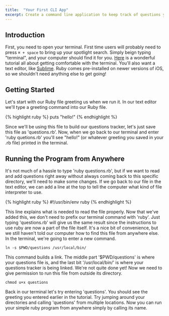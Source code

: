 ```yaml
---
title:  "Your First CLI App"
excerpt: Create a command line application to keep track of questions you'd like to have answered as you learn how to code. This application will teach you basics of the Command Line Interface (CLI) as well as how to run programs from your terminal and read and write into files using Ruby.
---
```


## Introduction

First, you need to open your terminal. First time users will probably need to press `⌘ + space` to bring up your spotlight search. Simply beign typing "terminal", and your computer should find it for you. [Here](https://www.learnenough.com/command-line-tutorial#sec-running_a_terminal) is a wonderful tutorial all about getting comfortable with the terminal. You'll also want a text editor, like [Sublime](https://www.sublimetext.com/3). Ruby comes pre-installed on newer versions of iOS, so we shouldn't need anything else to get going!

## Getting Started

Let's start with our Ruby file greeting us when we run it. In our text editor we'll type a greeting command into our Ruby file.

{% highlight ruby %}
puts "hello!"
{% endhighlight %}

Since we'll be using this file to build our questions tracker, let's just save this file as 'questions.rb'. Now, when we go back to our terminal and enter 'ruby quetions.rb' you'll see "hello!" (or whatever greeting you saved in your .rb file) printed in the terminal.

## Running the Program from Anywhere

It's not much of a hassle to type 'ruby questions.rb', but if we want to read and add questions right away without always coming back to this specific directory, we'll need to make some changes. If we go back to our file in the text editor, we can add a line at the top to tell the computer what kind of file interpreter to use.

{% highlight ruby %}
#!/usr/bin/env ruby
{% endhighlight %}

This line explains what is needed to read the file properly. Now that we've added this, we don't need to prefix our terminal command with 'ruby'. Just typing 'questions.rb' will give us the same result since the instructions to use ruby are now a part of the file itself. It's a nice bit of convenience, but we still haven't told our computer how to find this file from anywhere else. In the terminal, we're going to enter a new command.

`ln -s $PWD/questions /usr/local/bin/`

This command builds a link. The middle part '$PWD/questions' is where your questions file is, and the last bit '/usr/local/bin/' is where your questions tracker is being linked. We're not quite done yet! Now we need to give permission to run this file from outside its directory.

`chmod u+x questions`

Back in our terminal let's try entering 'questions'. You should see the greeting you entered earlier in the tutorial. Try jumping around your directories and calling 'questions' from multiple locations. Now you can run your simple ruby program from anywhere simply by calling its name.